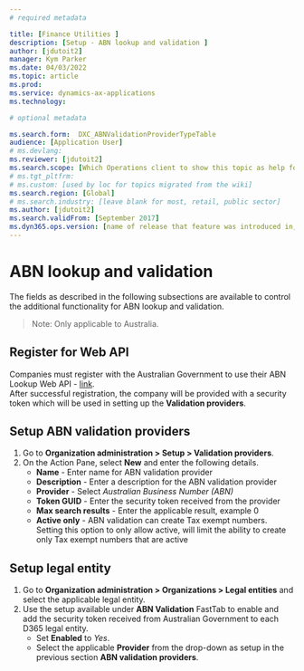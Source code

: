 ```yaml
---
# required metadata

title: [Finance Utilities ]
description: [Setup - ABN lookup and validation ]
author: [jdutoit2]
manager: Kym Parker
ms.date: 04/03/2022
ms.topic: article
ms.prod: 
ms.service: dynamics-ax-applications
ms.technology: 

# optional metadata

ms.search.form:  DXC_ABNValidationProviderTypeTable
audience: [Application User]
# ms.devlang: 
ms.reviewer: [jdutoit2]
ms.search.scope: [Which Operations client to show this topic as help for, to be set by content strategist, see list here: https://microsoft.sharepoint.com/teams/DynDoc/_layouts/15/WopiFrame.aspx?sourcedoc={23419e1c-eb64-42e9-aa9b-79875b428718}&action=edit&wd=target%28Core-Dynamics-AX-CP-requirements%2Eone%7C4CC185C0%2DEFAA%2D42CD%2D94B9%2D8F2A45E7F61A%2FVersions-list-for-docs-topics%7CC14BE630%2D5151%2D49D6%2D8305%2D554B5084593C%2F%29]
# ms.tgt_pltfrm: 
# ms.custom: [used by loc for topics migrated from the wiki]
ms.search.region: [Global]
# ms.search.industry: [leave blank for most, retail, public sector]
ms.author: [jdutoit2]
ms.search.validFrom: [September 2017]
ms.dyn365.ops.version: [name of release that feature was introduced in, see list here: https://microsoft.sharepoint.com/teams/DynDoc/_layouts/15/WopiFrame.aspx?sourcedoc={23419e1c-eb64-42e9-aa9b-79875b428718}&action=edit&wd=target%28Core-Dynamics-AX-CP-requirements%2Eone%7C4CC185C0%2DEFAA%2D42CD%2D94B9%2D8F2A45E7F61A%2FVersions-list-for-docs-topics%7CC14BE630%2D5151%2D49D6%2D8305%2D554B5084593C%2F%29]
---
```


# ABN lookup and validation
The fields as described in the following subsections are available to control the additional functionality for ABN lookup and validation.
> Note: Only applicable to Australia.

## Register for Web API
Companies must register with the Australian Government to use their ABN Lookup Web API - [link](https://abr.business.gov.au/Tools/AbnLookup). <br>
After successful registration, the company will be provided with a security token which will be used in setting up the **Validation providers**.

## Setup ABN validation providers
1. Go to **Organization administration > Setup > Validation providers**.
2. On the Action Pane, select **New** and enter the following details.
   - **Name** - Enter name for ABN validation provider	
   - **Description** - Enter a description for the ABN validation provider
   - **Provider** - Select _Australian Business Number (ABN)_	
   - **Token GUID** - Enter the security token received from the provider	
   - **Max search results** - Enter the applicable result, example 0
   - **Active only** - ABN validation can create Tax exempt numbers. Setting this option to only allow active, will limit the ability to create only Tax exempt numbers that are active

## Setup legal entity
1. Go to **Organization administration > Organizations > Legal entities** and select the applicable legal entity.
2. Use the setup available under **ABN Validation** FastTab to enable and add the security token received from Australian Government to each D365 legal entity.
    - Set **Enabled** to _Yes_.
    - Select the applicable **Provider** from the drop-down as setup in the previous section **ABN validation providers**.

